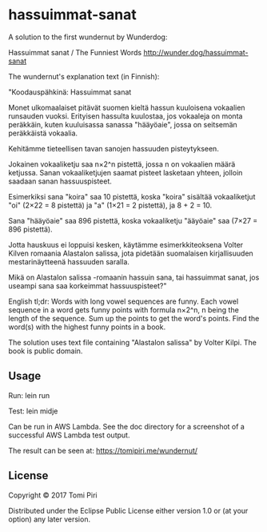 # hassuimmat-sanat

A solution to the first wundernut by Wunderdog:

Hassuimmat sanat / The Funniest Words
http://wunder.dog/hassuimmat-sanat

The wundernut's explanation text (in Finnish):

"Koodauspähkinä: Hassuimmat sanat

Monet ulkomaalaiset pitävät suomen kieltä hassun kuuloisena vokaalien runsauden vuoksi. Erityisen hassulta kuulostaa, jos vokaaleja on monta peräkkäin, kuten kuuluisassa sanassa "hääyöaie", jossa on seitsemän peräkkäistä vokaalia.

Kehitämme tieteellisen tavan sanojen hassuuden pisteytykseen.

Jokainen vokaaliketju saa n×2^n pistettä, jossa n on vokaalien määrä ketjussa. Sanan vokaaliketjujen saamat pisteet lasketaan yhteen, jolloin saadaan sanan hassuuspisteet.

Esimerkiksi sana "koira" saa 10 pistettä, koska "koira" sisältää vokaaliketjut "oi" (2×22 = 8 pistettä) ja "a" (1×21 = 2 pistettä), ja 8 + 2 = 10.

Sana "hääyöaie" saa 896 pistettä, koska vokaaliketju "ääyöaie" saa (7×27 = 896 pistettä).

Jotta hauskuus ei loppuisi kesken, käytämme esimerkkiteoksena Volter Kilven romaania Alastalon salissa, jota pidetään suomalaisen kirjallisuuden mestarinäytteenä hassuuden saralla.

Mikä on Alastalon salissa -romaanin hassuin sana, tai hassuimmat sanat, jos useampi sana saa korkeimmat hassuuspisteet?"

English tl;dr: Words with long vowel sequences are funny. Each vowel sequence in a word gets funny points with formula n×2^n, n being the length of the sequence. Sum up the points to get the word's points. Find the word(s) with the highest funny points in a book.

The solution uses text file containing "Alastalon salissa" by Volter Kilpi. The book is public domain.

## Usage

Run:
lein run

Test:
lein midje

Can be run in AWS Lambda.
See the doc directory for a screenshot of a successful AWS Lambda test output. 

The result can be seen at:
https://tomipiri.me/wundernut/

## License

Copyright © 2017 Tomi Piri

Distributed under the Eclipse Public License either version 1.0 or (at
your option) any later version.
